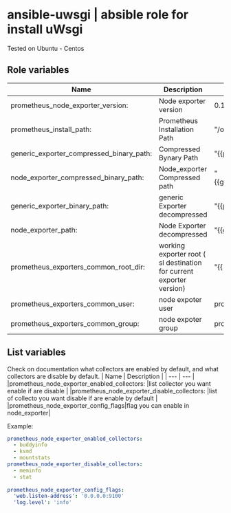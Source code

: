 # ansible-uwsgi | absible role for install uWsgi
Tested on Ubuntu -  Centos
## Role variables
| Name | Description | Default Value |
| --- | --- | --- |
|prometheus_node_exporter_version: | Node exporter version | 0.15.1
|prometheus_install_path:| Prometheus Installation Path | "/opt/prometheus"
|generic_exporter_compressed_binary_path:| Compressed Bynary Path | "{{prometheus_install_path}}/exporter_gz"
|node_exporter_compressed_binary_path:|Node_exporter Compressed path | "{{generic_exporter_compressed_binary_path}}/node_exporter"
|generic_exporter_binary_path: | generic Exporter decompressed |  "{{prometheus_install_path}}/exporter"
|node_exporter_path:|Node Exporter decompressed | "{{generic_exporter_binary_path}}/node_exporter"
|prometheus_exporters_common_root_dir:|working exporter root ( sl destination for current exporter version) | "{{ prometheus_install_path }}/exporter"
|prometheus_exporters_common_user:| node expoter user | prometheus
|prometheus_exporters_common_group:| node expoter group| prometheus

## List variables
Check on documentation what collectors are enabled by default, and what collectors are disable by default.
| Name | Description |
| --- | --- |
|prometheus_node_exporter_enabled_collectors: |list collector you want enable if are disable |
|prometheus_node_exporter_disable_collectors: |list of collecto you want disable if are enable by default |
|prometheus_node_exporter_config_flags|flag you can enable in node_exporter|

Example:
```yml
prometheus_node_exporter_enabled_collectors:
  - buddyinfo
  - ksmd
  - mountstats
prometheus_node_exporter_disable_collectors:
  - meminfo
  - stat
  
prometheus_node_exporter_config_flags:
  'web.listen-address': '0.0.0.0:9100'
  'log.level': 'info'
```
